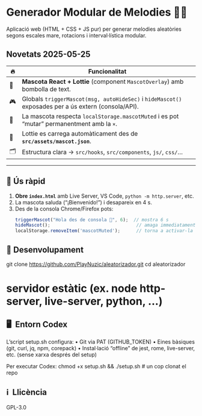 # Generador Modular de Melodies 🎲🎵

Aplicació web (HTML + CSS + JS pur) per generar melodies aleatòries
segons escales mare, rotacions i interval·lística modular.

## Novetats 2025-05-25

| 🔥   | Funcionalitat                                                                                       |
|------|-----------------------------------------------------------------------------------------------------|
| 🦜   | **Mascota React + Lottie** (component `MascotOverlay`) amb bombolla de text.                        |
| 🎮   | Globals `triggerMascot(msg, autoHideSec)` i `hideMascot()` exposades per a ús extern (consola/API). |
| 🚫   | La mascota respecta `localStorage.mascotMuted` i es pot “mutar” permanentment amb la `×`.            |
| 🎨   | Lottie es carrega automàticament des de **`src/assets/mascot.json`**.                               |
| 🗂️   | Estructura clara → `src/hooks`, `src/components`, `js/`, `css/`…                                    |

---

## 🚀 Ús ràpid

1. **Obre `index.html`** amb Live Server, VS Code, `python -m http.server`, etc.
2. La mascota saluda (“¡Bienvenido!”) i desapareix en 4 s.
3. Des de la consola Chrome/Firefox pots:
   ```js
   triggerMascot("Hola des de consola 👋", 6);  // mostra 6 s
   hideMascot();                                // amaga immediatament
   localStorage.removeItem('mascotMuted');      // torna a activar-la

## 🔧 Desenvolupament

git clone https://github.com/PlayNuzic/aleatorizador.git
cd aleatorizador
# servidor estàtic (ex. node http-server, live-server, python, ...)

## 🖥 ️ Entorn Codex

L’script setup.sh configura:
	•	Git via PAT (GITHUB_TOKEN)
	•	Eines bàsiques (git, curl, jq, npm, corepack)
	•	Instal·lació “offline” de jest, rome, live-server, etc. (sense xarxa després del setup)

Per executar Codex:
chmod +x setup.sh && ./setup.sh    # un cop clonat el repo

## ℹ ️ Llicència

GPL-3.0
